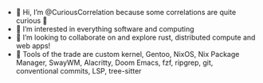 - 👋 Hi, I’m @CuriousCorrelation because some correlations are quite curious 🤔
- 👀 I’m interested in everything software and computing
- 💞️ I’m looking to collaborate on and explore rust, distributed compute and web apps!
- 🧰 Tools of the trade are custom kernel, Gentoo, NixOS, Nix Package Manager, SwayWM, Alacritty, Doom Emacs, fzf, ripgrep, git, conventional commits, LSP, tree-sitter
<!---
CuriousCorrelation/CuriousCorrelation is a ✨ special ✨ repository because its `README.md` (this file) appears on your GitHub profile.
You can click the Preview link to take a look at your changes.
--->
